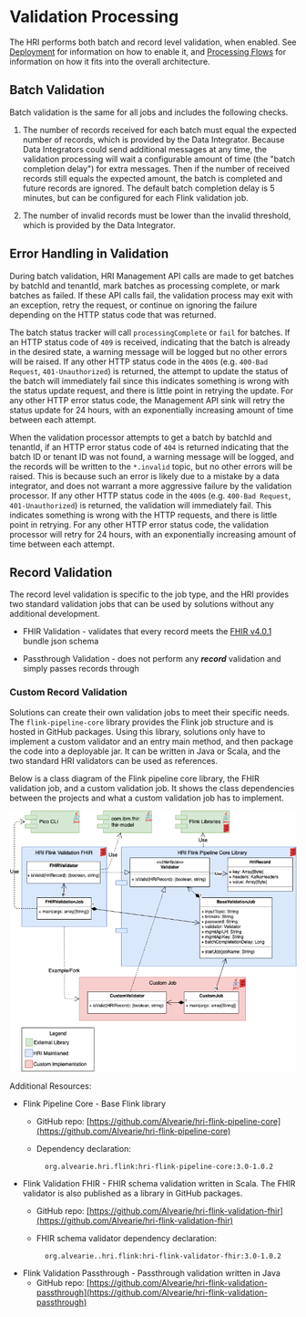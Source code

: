 # Validation Processing
The HRI performs both batch and record level validation, when enabled. See [Deployment](deployment.md) for information on how to enable it, and [Processing Flows](processflow.md) for information on how it fits into the overall architecture.

## Batch Validation
Batch validation is the same for all jobs and includes the following checks.

1. The number of records received for each batch must equal the expected number of records, which is provided by the Data Integrator. Because Data Integrators could send additional messages at any time, the validation processing will wait a configurable amount of time (the "batch completion delay") for extra messages. Then if the number of received records still equals the expected amount, the batch is completed and future records are ignored. The default batch completion delay is 5 minutes, but can be configured for each Flink validation job.

1. The number of invalid records must be lower than the invalid threshold, which is provided by the Data Integrator.

## Error Handling in Validation
During batch validation, HRI Management API calls are made to get batches by batchId and tenantId, mark batches as processing complete, or mark batches as failed. If these API calls fail, the validation process may exit with an exception, retry the request, or continue on ignoring the failure depending on the HTTP status code that was returned.

The batch status tracker will call `processingComplete` or `fail` for batches. If an HTTP status code of `409` is received, indicating that the batch is already in the desired state, a warning message will be logged but no other errors will be raised. If any other HTTP status code in the `400`s (e.g. `400-Bad Request`, `401-Unauthorized`) is returned, the attempt to update the status of the batch will immediately fail since this indicates something is wrong with the status update request, and there is little point in retrying the update. For any other HTTP error status code, the Management API sink will retry the status update for 24 hours, with an exponentially increasing amount of time between each attempt.

When the validation processor attempts to get a batch by batchId and tenantId, if an HTTP error status code of `404` is returned indicating that the batch ID or tenant ID was not found, a warning message will be logged, and the records will be written to the `*.invalid` topic, but no other errors will be raised. This is because such an error is likely due to a mistake by a data integrator, and does not warrant a more aggressive failure by the validation processor. If any other HTTP status code in the `400`s (e.g. `400-Bad Request`, `401-Unauthorized`) is returned, the validation will immediately fail. This indicates something is wrong with the HTTP requests, and there is little point in retrying. For any other HTTP error status code, the validation processor will retry for 24 hours, with an exponentially increasing amount of time between each attempt.

## Record Validation
The record level validation is specific to the job type, and the HRI provides two standard validation jobs that can be used by solutions without any additional development.

- FHIR Validation - validates that every record meets the [FHIR v4.0.1](https://hl7.org/fhir/resourcelist.html) bundle json schema

- Passthrough Validation - does not perform any **_record_** validation and simply passes records through

### Custom Record Validation
Solutions can create their own validation jobs to meet their specific needs. The `flink-pipeline-core` library provides the Flink job structure and is hosted in GitHub packages. Using this library, solutions only have to implement a custom validator and an entry main method, and then package the code into a deployable jar. It can be written in Java or Scala, and the two standard HRI validators can be used as references. 

Below is a class diagram of the Flink pipeline core library, the FHIR validation job, and a custom validation job. It shows the class dependencies between the projects and what a custom validation job has to implement.

![modular-validation-architecture](images/modular-validation-architecture.png)

Additional Resources:

- Flink Pipeline Core - Base Flink library 
    - GitHub repo: [https://github.com/Alvearie/hri-flink-pipeline-core](https://github.com/Alvearie/hri-flink-pipeline-core)
    - Dependency declaration: 

            org.alvearie.hri.flink:hri-flink-pipeline-core:3.0-1.0.2

- Flink Validation FHIR - FHIR schema validation written in Scala. The FHIR validator is also published as a library in GitHub packages.
    - GitHub repo: [https://github.com/Alvearie/hri-flink-validation-fhir](https://github.com/Alvearie/hri-flink-validation-fhir)
    - FHIR schema validator dependency declaration: 

            org.alvearie..hri.flink:hri-flink-validator-fhir:3.0-1.0.2
  
- Flink Validation Passthrough - Passthrough validation written in Java
    - GitHub repo: [https://github.com/Alvearie/hri-flink-validation-passthrough](https://github.com/Alvearie/hri-flink-validation-passthrough)
